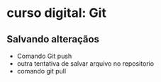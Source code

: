 # curso digital: Git

## Salvando alteraçãos
* Comando Git push
* outra tentativa de salvar arquivo no repositorio
* comando git pull
